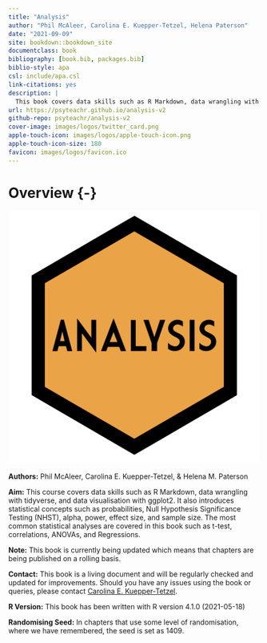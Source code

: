 ```yaml
--- 
title: "Analysis"
author: "Phil McAleer, Carolina E. Kuepper-Tetzel, Helena Paterson"
date: "2021-09-09"
site: bookdown::bookdown_site
documentclass: book
bibliography: [book.bib, packages.bib]
biblio-style: apa
csl: include/apa.csl
link-citations: yes
description: |
  This book covers data skills such as R Markdown, data wrangling with tidyverse, and data visualisation with ggplot2. It also introduces statistical concepts such as permutation tests, NHST, alpha, power, effect size, and sample size as well as statistical procedures such as correlations and the general linear model.
url: https://psyteachr.github.io/analysis-v2
github-repo: psyteachr/analysis-v2
cover-image: images/logos/twitter_card.png
apple-touch-icon: images/logos/apple-touch-icon.png
apple-touch-icon-size: 180
favicon: images/logos/favicon.ico
---
```




# Overview {-}

<div class="small_right"><img src="images/logos/logo.png" alt="Hex sticker, orange, text: Analysis" /></div>


**Authors:** Phil McAleer, Carolina E. Kuepper-Tetzel, & Helena M. Paterson

**Aim:** This course covers data skills such as R Markdown, data wrangling with tidyverse, and data visualisation with ggplot2. It also introduces statistical concepts such as probabilities, Null Hypothesis Significance Testing (NHST), alpha, power, effect size, and sample size. The most common statistical analyses are covered in this book such as t-test, correlations, ANOVAs, and Regressions.

**Note:** This book is currently being updated which means that chapters are being published on a rolling basis.

**Contact:** This book is a living document and will be regularly checked and updated for improvements. Should you have any issues using the book or queries, please contact [Carolina E. Kuepper-Tetzel](mailto:carolina.kuepper-tetzel@glasgow.ac.uk).

**R Version:** This book has been written with R version 4.1.0 (2021-05-18)

**Randomising Seed:** In chapters that use some level of randomisation, where we have remembered, the seed is set as 1409.

<!-- **Cite as:** McAleer, P., Kuepper-Tetzel, C. E., & Paterson, H. M. (2021, July 14). Analysis (Version 2). Zenodo. <a href = "http://doi.org/10.5281/zenodo.3822464" target = "_blank">http://doi.org/10.5281/zenodo.3822464</a> -->

